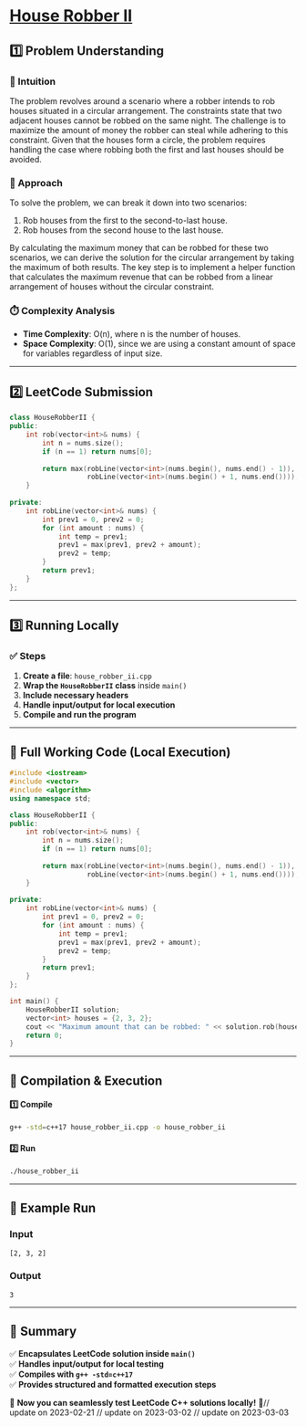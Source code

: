 # **[House Robber II](https://leetcode.com/problems/house-robber-ii/description/)**  

## **1️⃣ Problem Understanding**  
### **📌 Intuition**  
The problem revolves around a scenario where a robber intends to rob houses situated in a circular arrangement. The constraints state that two adjacent houses cannot be robbed on the same night. The challenge is to maximize the amount of money the robber can steal while adhering to this constraint. Given that the houses form a circle, the problem requires handling the case where robbing both the first and last houses should be avoided. 

### **🚀 Approach**  
To solve the problem, we can break it down into two scenarios:
1. Rob houses from the first to the second-to-last house.
2. Rob houses from the second house to the last house.

By calculating the maximum money that can be robbed for these two scenarios, we can derive the solution for the circular arrangement by taking the maximum of both results. The key step is to implement a helper function that calculates the maximum revenue that can be robbed from a linear arrangement of houses without the circular constraint.

### **⏱️ Complexity Analysis**  
- **Time Complexity**: O(n), where n is the number of houses.
- **Space Complexity**: O(1), since we are using a constant amount of space for variables regardless of input size.

---  

## **2️⃣ LeetCode Submission**  
```cpp
class HouseRobberII {
public:
    int rob(vector<int>& nums) {
        int n = nums.size();
        if (n == 1) return nums[0];
        
        return max(robLine(vector<int>(nums.begin(), nums.end() - 1)),
                   robLine(vector<int>(nums.begin() + 1, nums.end())));
    }
    
private:
    int robLine(vector<int>& nums) {
        int prev1 = 0, prev2 = 0;
        for (int amount : nums) {
            int temp = prev1;
            prev1 = max(prev1, prev2 + amount);
            prev2 = temp;
        }
        return prev1;
    }
};  
```  

---  

## **3️⃣ Running Locally**  
### **✅ Steps**  
1. **Create a file**: `house_robber_ii.cpp`  
2. **Wrap the `HouseRobberII` class** inside `main()`  
3. **Include necessary headers**  
4. **Handle input/output for local execution**  
5. **Compile and run the program**  

---  

## **📝 Full Working Code (Local Execution)**  
```cpp
#include <iostream>
#include <vector>
#include <algorithm>
using namespace std;

class HouseRobberII {
public:
    int rob(vector<int>& nums) {
        int n = nums.size();
        if (n == 1) return nums[0];
        
        return max(robLine(vector<int>(nums.begin(), nums.end() - 1)),
                   robLine(vector<int>(nums.begin() + 1, nums.end())));
    }
    
private:
    int robLine(vector<int>& nums) {
        int prev1 = 0, prev2 = 0;
        for (int amount : nums) {
            int temp = prev1;
            prev1 = max(prev1, prev2 + amount);
            prev2 = temp;
        }
        return prev1;
    }
};

int main() {
    HouseRobberII solution;
    vector<int> houses = {2, 3, 2};
    cout << "Maximum amount that can be robbed: " << solution.rob(houses) << endl;  // Expected output: 3
    return 0;
}  
```  

---  

## **🔧 Compilation & Execution**  
#### **1️⃣ Compile**  
```bash
g++ -std=c++17 house_robber_ii.cpp -o house_robber_ii
```  

#### **2️⃣ Run**  
```bash
./house_robber_ii
```  

---  

## **🎯 Example Run**  
### **Input**  
```
[2, 3, 2]
```  
### **Output**  
```
3
```  

---  

## **📌 Summary**  
✅ **Encapsulates LeetCode solution inside `main()`**  
✅ **Handles input/output for local testing**  
✅ **Compiles with `g++ -std=c++17`**  
✅ **Provides structured and formatted execution steps**  

🚀 **Now you can seamlessly test LeetCode C++ solutions locally!** 🚀// update on 2023-02-21
// update on 2023-03-02
// update on 2023-03-03
